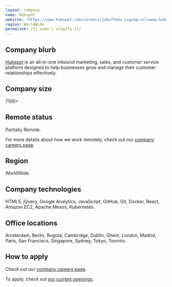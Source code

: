 ```yaml
---
layout: company
name: Hubspot
website: "https://www.hubspot.com/careers/jobs?hubs_signup-url=www.hubspot.com%2Fcareers%2Fremote&hubs_signup-cta=careers-location-hero&page=1"
region: WorldWide
permalink: /{{ name | slugify }}/
---
```


## Company blurb

[Hubspot](https://www.hubspot.com/our-story?hubs_content=www.hubspot.com%2F&hubs_content-cta=homepage-nav-about-desktop) is an all-in-one inbound marketing, sales, and customer service platform designed to help businesses grow and manage their customer relationships effectively.


## Company size

7100+

## Remote status

Partially Remote.

For more details about how we work remotely, check out our [company careers page](https://www.hubspot.com/careers/jobs?hubs_signup-url=www.hubspot.com%2Fcareers%2Fremote&hubs_signup-cta=careers-location-hero&page=1).

## Region

WorldWide

## Company technologies

HTML5, jQuery, Google Analytics, JavaScript, GitHub, Git, Docker, React, Amazon EC2, Apache Mesos, Kubernetes.

## Office locations

Amsterdam, Berlin, Bogotá, Cambridge, Dublin, Ghent, London, Madrid, Paris, San Francisco, Singapore, Sydney, Tokyo, Toronto.

## How to apply

Check out our [company careers page](https://www.hubspot.com/careers/jobs?hubs_signup-url=www.hubspot.com%2Fcareers%2Fremote&hubs_signup-cta=careers-location-hero&page=1).

To apply, check out [our current openings](https://www.hubspot.com/careers/jobs?hubs_signup-cta=careers-nav-cta&hubs_signup-url=www.hubspot.com%2Fcareers%2Fremote&page=1#office=remote;).
